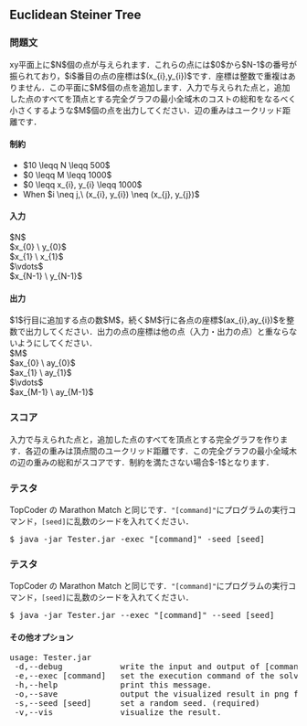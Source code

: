 <h2>Euclidean Steiner Tree</h2>

<h3>問題文</h3>
xy平面上に$N$個の点が与えられます．これらの点には$0$から$N-1$の番号が振られており，$i$番目の点の座標は$(x_{i},y_{i})$です．座標は整数で重複はありません．この平面に$M$個の点を追加します．入力で与えられた点と，追加した点のすべてを頂点とする完全グラフの最小全域木のコストの総和をなるべく小さくするような$M$個の点を出力してください．辺の重みはユークリッド距離です．

<h4>制約</h4>
<ul>
<li>$10 \leqq N \leqq 500$</li>
<li>$0 \leqq M \leqq 1000$</li>
<li>$0 \leqq x_{i}, y_{i} \leqq 1000$</li>
<li>When $i \neq j,\ (x_{i}, y_{i}) \neq (x_{j}, y_{j})$</li>
</ul>

<h4>入力</h4>
<div class = "iodata">
$N$<br>
$x_{0} \ y_{0}$<br>
$x_{1} \ x_{1}$<br>
$\vdots$<br>
$x_{N-1} \ y_{N-1}$<br>
</div>

<h4>出力</h4>
$1$行目に追加する点の数$M$，続く$M$行に各点の座標$(ax_{i},ay_{i})$を整数で出力してください．出力の点の座標は他の点（入力・出力の点）と重ならないようにしてください．
<div class = "iodata">
$M$<br>
$ax_{0} \ ay_{0}$<br>
$ax_{1} \ ay_{1}$<br>
$\vdots$<br>
$ax_{M-1} \ ay_{M-1}$<br>
</div>

<h3>スコア</h3>
入力で与えられた点と，追加した点のすべてを頂点とする完全グラフを作ります．各辺の重みは頂点間のユークリッド距離です．この完全グラフの最小全域木の辺の重みの総和がスコアです．制約を満たさない場合$-1$となります．

<h3>テスタ</h3>
TopCoder の Marathon Match と同じです．<code>"[command]"</code>にプログラムの実行コマンド，<code>[seed]</code>に乱数のシードを入れてください．
<div class = "iodata">
<pre>
$ java -jar Tester.jar -exec "[command]" -seed [seed]
</pre>
</div>

<h3>テスタ</h3>
TopCoder の Marathon Match と同じです．<code>"[command]"</code>にプログラムの実行コマンド，<code>[seed]</code>に乱数のシードを入れてください．
<div class = "iodata">
<pre>
$ java -jar Tester.jar --exec "[command]" --seed [seed]
</pre>
</div>

<h4>その他オプション</h4>
<pre>
usage: Tester.jar
 -d,--debug            write the input and output of [command] as a text file.
 -e,--exec [command]   set the execution command of the solver. (required)
 -h,--help             print this message.
 -o,--save             output the visualized result in png format.
 -s,--seed [seed]      set a random seed. (required)
 -v,--vis              visualize the result.
</pre>
